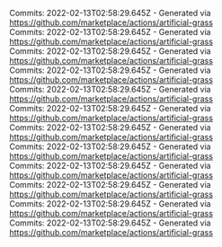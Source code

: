 Commits: 2022-02-13T02:58:29.645Z - Generated via https://github.com/marketplace/actions/artificial-grass
<br>
Commits: 2022-02-13T02:58:29.645Z - Generated via https://github.com/marketplace/actions/artificial-grass
<br>
Commits: 2022-02-13T02:58:29.645Z - Generated via https://github.com/marketplace/actions/artificial-grass
<br>
Commits: 2022-02-13T02:58:29.645Z - Generated via https://github.com/marketplace/actions/artificial-grass
<br>
Commits: 2022-02-13T02:58:29.645Z - Generated via https://github.com/marketplace/actions/artificial-grass
<br>
Commits: 2022-02-13T02:58:29.645Z - Generated via https://github.com/marketplace/actions/artificial-grass
<br>
Commits: 2022-02-13T02:58:29.645Z - Generated via https://github.com/marketplace/actions/artificial-grass
<br>
Commits: 2022-02-13T02:58:29.645Z - Generated via https://github.com/marketplace/actions/artificial-grass
<br>
Commits: 2022-02-13T02:58:29.645Z - Generated via https://github.com/marketplace/actions/artificial-grass
<br>
Commits: 2022-02-13T02:58:29.645Z - Generated via https://github.com/marketplace/actions/artificial-grass
<br>
Commits: 2022-02-13T02:58:29.645Z - Generated via https://github.com/marketplace/actions/artificial-grass
<br>
Commits: 2022-02-13T02:58:29.645Z - Generated via https://github.com/marketplace/actions/artificial-grass
<br>
